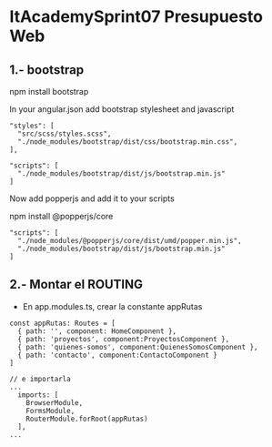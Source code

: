 # ItAcademySprint07 Presupuesto Web

## 1.- bootstrap
npm install bootstrap 

 In your angular.json add bootstrap stylesheet and javascript
```
"styles": [
  "src/scss/styles.scss",
  "./node_modules/bootstrap/dist/css/bootstrap.min.css",
],

"scripts": [
  "./node_modules/bootstrap/dist/js/bootstrap.min.js"
]
```
 Now add popperjs and add it to your scripts

npm install @popperjs/core 
```
"scripts": [
  "./node_modules/@popperjs/core/dist/umd/popper.min.js",
  "./node_modules/bootstrap/dist/js/bootstrap.min.js"
]
```
## 2.- Montar el ROUTING  
- En app.modules.ts, crear la constante appRutas
```
const appRutas: Routes = [
  { path: '', component: HomeComponent },
  { path: 'proyectos', component:ProyectosComponent }, 
  { path: 'quienes-somos', component:QuienesSomosComponent }, 
  { path: 'contacto', component:ContactoComponent }
]

// e importarla
...
  imports: [
    BrowserModule,
    FormsModule,
    RouterModule.forRoot(appRutas)
  ],
...
```